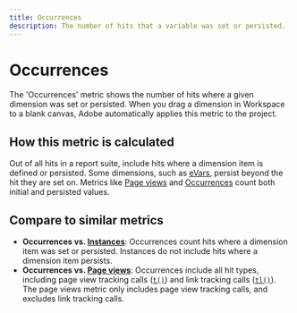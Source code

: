 ```yaml
---
title: Occurrences
description: The number of hits that a variable was set or persisted.
---
```


# Occurrences

The 'Occurrences' metric shows the number of hits where a given dimension was set or persisted. When you drag a dimension in Workspace to a blank canvas, Adobe automatically applies this metric to the project.

## How this metric is calculated

Out of all hits in a report suite, include hits where a dimension item is defined or persisted. Some dimensions, such as [eVars](../dimensions/evar.md), persist beyond the hit they are set on. Metrics like [Page views](page-views.md) and [Occurrences](occurrences.md) count both initial and persisted values.

## Compare to similar metrics

* **Occurrences vs. [Instances](instances.md)**: Occurrences count hits where a dimension item was set or persisted. Instances do not include hits where a dimension item persists.
* **Occurrences vs. [Page views](page-views.md)**: Occurrences include all hit types, including page view tracking calls ([`t()`](/help/implement/vars/functions/t-method.md)) and link tracking calls ([`tl()`](/help/implement/vars/functions/tl-method.md)). The page views metric only includes page view tracking calls, and excludes link tracking calls.
